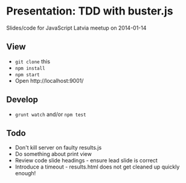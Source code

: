 # Presentation: TDD with buster.js

Slides/code for JavaScript Latvia meetup on 2014-01-14

## View
* `git clone` this
* `npm install`
* `npm start`
* Open http://localhost:9001/

## Develop
* `grunt watch` and/or `npm test`

## Todo
* Don't kill server on faulty results.js
* Do something about print view
* Review code slide headings - ensure lead slide is correct
* Introduce a timeout - results.html does not get cleaned up quickly enough!
